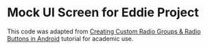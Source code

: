 # Mock UI Screen for Eddie Project
This code was adapted from  [Creating Custom Radio Groups & Radio Buttons in Android](https://crosp.net/blog/software-development/mobile/android/creating-custom-radio-groups-radio-buttons-android/) tutorial for academic use. 
